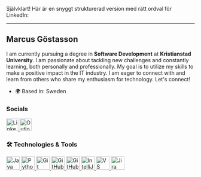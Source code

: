 Självklart! Här är en snyggt strukturerad version med rätt ordval för LinkedIn:

---

## Marcus Göstasson
I am currently pursuing a degree in **Software Development** at **Kristianstad University**. I am passionate about tackling new challenges and constantly learning, both personally and professionally. My goal is to utilize my skills to make a positive impact in the IT industry. I am eager to connect with and learn from others who share my enthusiasm for technology. Let's connect!

* 🌍 Based in: Sweden

### Socials
<a href="https://www.linkedin.com/in/marcusgöstasson" target="_blank" rel="noreferrer">
  <img src="https://raw.githubusercontent.com/danielcranney/readme-generator/main/public/icons/socials/linkedin.svg" width="32" height="32" alt="LinkedIn" />
</a>
<a href="mailto:marcus.gostasson0103@stud.hkr.se" target="_blank" rel="noreferrer">
  <img src="https://upload.wikimedia.org/wikipedia/commons/thumb/4/4e/Microsoft_Outlook_2018.svg/1200px-Microsoft_Outlook_2018.svg.png" width="32" height="32" alt="Outlook" />
</a>

### 🛠️ Technologies & Tools
<a href="https://www.oracle.com/java/" target="_blank" rel="noreferrer">
  <img src="https://raw.githubusercontent.com/danielcranney/readme-generator/main/public/icons/skills/java-colored.svg" width="36" height="36" alt="Java" />
</a>
<a href="https://www.python.org/" target="_blank" rel="noreferrer">
  <img src="https://raw.githubusercontent.com/danielcranney/readme-generator/main/public/icons/skills/python-colored.svg" width="36" height="36" alt="Python" />
</a>
<a href="https://git-scm.com/" target="_blank" rel="noreferrer">
  <img src="https://cdn.jsdelivr.net/gh/devicons/devicon/icons/git/git-original-wordmark.svg" width="36" height="36" alt="Git" />
</a>
<a href="https://www.github.com" target="_blank" rel="noreferrer">
  <img src="https://cdn.jsdelivr.net/gh/devicons/devicon/icons/github/github-original-wordmark.svg" width="36" height="36" alt="GitHub" />
</a>
<a href="https://github.com/features/actions" target="_blank" rel="noreferrer">
  <img src="https://avatars.githubusercontent.com/u/44036562?s=200&v=4" width="36" height="36" alt="GitHub Actions" />
</a>
<a href="https://www.jetbrains.com/idea/" target="_blank" rel="noreferrer">
  <img src="https://resources.jetbrains.com/storage/products/company/brand/logos/IntelliJ_IDEA_icon.png" width="36" height="36" alt="IntelliJ IDEA" />
</a>
<a href="https://code.visualstudio.com/" target="_blank" rel="noreferrer">
  <img src="https://cdn.jsdelivr.net/gh/devicons/devicon/icons/vscode/vscode-original.svg" width="36" height="36" alt="VS Code" />
</a>
<a href="https://www.atlassian.com/software/jira" target="_blank" rel="noreferrer">
  <img src="https://cdn.jsdelivr.net/gh/devicons/devicon/icons/jira/jira-original-wordmark.svg" width="36" height="36" alt="Jira" />
</a>

